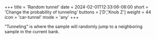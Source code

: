 +++
title = 'Random tunnel'
date = 2024-02-01T12:33:06-08:00
short = 'Change the probability of tunneling'
buttons = ['D','Knob Z']
weight = 44
icon = 'car-tunnel'
mode = 'any'
+++


"Tunneling" is where the sample will randomly jump to a neighboring sample in the current bank.
